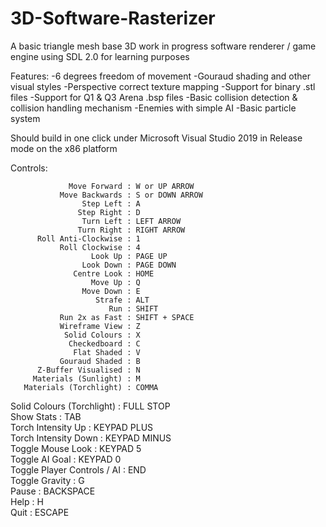 # 3D-Software-Rasterizer
A basic triangle mesh base 3D work in progress software renderer / game engine using SDL 2.0 for learning purposes

Features:
  -6 degrees freedom of movement
  -Gouraud shading and other visual styles
  -Perspective correct texture mapping
  -Support for binary .stl files
  -Support for Q1 & Q3 Arena .bsp files
  -Basic collision detection & collision handling mechanism
  -Enemies with simple AI
  -Basic particle system
  
  Should build in one click under Microsoft Visual Studio 2019 in Release mode on the x86 platform

Controls:

                 Move Forward : W or UP ARROW              
               Move Backwards : S or DOWN ARROW            
                    Step Left : A                          
                   Step Right : D                          
                    Turn Left : LEFT ARROW                 
                   Turn Right : RIGHT ARROW                
          Roll Anti-Clockwise : 1                          
               Roll Clockwise : 4                          
                      Look Up : PAGE UP                    
                    Look Down : PAGE DOWN                  
                  Centre Look : HOME                       
                      Move Up : Q                          
                    Move Down : E                          
                       Strafe : ALT                        
                          Run : SHIFT                      
               Run 2x as Fast : SHIFT + SPACE              
               Wireframe View : Z                          
                Solid Colours : X                          
                 Checkedboard : C                          
                  Flat Shaded : V                          
               Gouraud Shaded : B                          
          Z-Buffer Visualised : N                          
         Materials (Sunlight) : M                          
       Materials (Torchlight) : COMMA                      
   Solid Colours (Torchlight) : FULL STOP                  
                   Show Stats : TAB                        
           Torch Intensity Up : KEYPAD PLUS                
         Torch Intensity Down : KEYPAD MINUS               
            Toggle Mouse Look : KEYPAD 5                   
               Toggle AI Goal : KEYPAD 0                   
  Toggle Player Controls / AI : END                        
               Toggle Gravity : G                          
                        Pause : BACKSPACE                  
                         Help : H                          
                         Quit : ESCAPE                     
